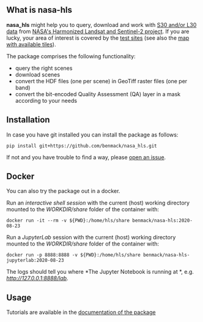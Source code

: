## What is nasa-hls

**nasa_hls** might help you to query, download and work with [S30 and/or L30 data](https://hls.gsfc.nasa.gov/products-description/) from [NASA's Harmonized Landsat and Sentinel-2 project](https://hls.gsfc.nasa.gov/).
If you are lucky, your area of interest is covered by the [test sites](https://hls.gsfc.nasa.gov/test-sites/) (see also the [map with available tiles](https://hls.gsfc.nasa.gov/wp-content/uploads/2018/10/hls1.4_coverage.jpg)).

The package comprises the following functionality:

* query the right scenes
* download scenes
* convert the HDF files (one per scene) in GeoTiff raster files (one per band)
* convert the bit-encoded Quality Assessment (QA) layer in a mask according to your needs

## Installation

In case you have git installed you can install the package as follows:

    pip install git+https://github.com/benmack/nasa_hls.git
    
If not and you have trouble to find a way, please [open an issue](https://github.com/benmack/nasa_hls/issues).

## Docker

You can also try the package out in a docker.

Run an *interactive shell session* with the current (host) working directory mounted to the *WORKDIR/share* folder of the container with:

    docker run -it --rm -v ${PWD}:/home/hls/share benmack/nasa-hls:2020-08-23

Run a *JupyterLab* session with the current (host) working directory mounted to the *WORKDIR/share* folder of the container with:

    docker run -p 8888:8888 -v ${PWD}:/home/hls/share benmack/nasa-hls-jupyterlab:2020-08-23

The logs should tell you where *The Jupyter Notebook is running at *, e.g. *http://127.0.0.1:8888/lab*.

## Usage

Tutorials are available in the [documentation of the package](https://benmack.github.io/nasa_hls/build/html/index.html)
